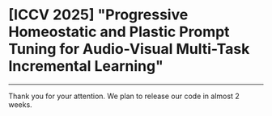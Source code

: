 # [ICCV 2025] "Progressive Homeostatic and Plastic Prompt Tuning for Audio-Visual Multi-Task Incremental Learning"
---
Thank you for your attention. We plan to release our code in almost 2 weeks.
